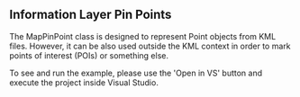 ## Information Layer Pin Points
The MapPinPoint class is designed to represent Point objects from KML files. However, it can be also used outside the KML context in order to mark points of interest (POIs) or something else.

To see and run the example, please use the 'Open in VS' button and execute the project inside Visual Studio.

[//]: <keywords:MapPinPoint, MapLayer, Location, HotSpot>
